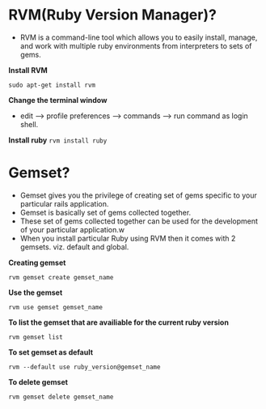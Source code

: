 # RVM(Ruby Version Manager)?

- RVM is a command-line tool which allows you to easily install, manage, and work with multiple ruby environments from interpreters to sets of gems.

**Install RVM**

```sudo apt-get install rvm```

**Change the terminal window**
- edit --> profile preferences --> commands --> run command as login shell.

**Install ruby**
```rvm install ruby```

# Gemset?

- Gemset gives you the privilege of creating set of gems specific to your particular rails application.
- Gemset is basically set of gems collected together.
- These set of gems collected together can be used for the development of your particular application.w
- When you install particular Ruby using RVM then it comes with 2 gemsets. viz. default and global.

**Creating gemset**

```rvm gemset create gemset_name```

**Use the gemset**

```rvm use gemset gemset_name```

**To list the gemset that are availiable for the current ruby version**

```rvm gemset list```

**To set gemset as default**

```rvm --default use ruby_version@gemset_name```

**To delete gemset**

```rvm gemset delete gemset_name```
